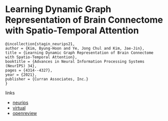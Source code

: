 # Learning Dynamic Graph Representation of Brain Connectome with Spatio-Temporal Attention

```
@incollection{stagin_neurips21,
author = {Kim, Byung-Hoon and Ye, Jong Chul and Kim, Jae-Jin},
title = {Learning Dynamic Graph Representation of Brain Connectome with Spatio-Temporal Attention},
booktitle = {Advances in Neural Information Processing Systems (NeurIPS) 34},
pages = {4314--4327},
year = {2021},
publisher = {Curran Associates, Inc.}
}
```

links
- [neurips](https://papers.nips.cc//paper/2021/hash/22785dd2577be2ce28ef79febe80db10-Abstract.html)
- [virtual](https://neurips.cc/virtual/2021/poster/28351)
- [openreview](https://openreview.net/forum?id=X7GEA3KiJiH)
